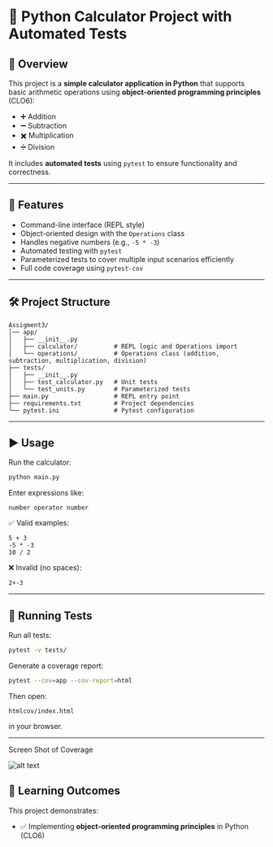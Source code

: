 # 📘 Python Calculator Project with Automated Tests

## 📌 Overview

This project is a **simple calculator application in Python** that supports basic arithmetic operations using **object-oriented programming principles** (CLO6):

* ➕ Addition
* ➖ Subtraction
* ✖️ Multiplication
* ➗ Division

It includes **automated tests** using `pytest` to ensure functionality and correctness.

---

## 🚀 Features

* Command-line interface (REPL style)
* Object-oriented design with the `Operations` class
* Handles negative numbers (e.g., `-5 * -3`)
* Automated testing with `pytest`
* Parameterized tests to cover multiple input scenarios efficiently
* Full code coverage using `pytest-cov`

---

## 🛠️ Project Structure

```text
Assigment3/
│── app/
│   ├── __init__.py
│   ├── calculator/          # REPL logic and Operations import
│   └── operations/          # Operations class (addition, subtraction, multiplication, division)
├── tests/
│   ├── __init__.py
│   ├── test_calculator.py   # Unit tests
│   └── test_units.py        # Parameterized tests
├── main.py                  # REPL entry point
├── requirements.txt         # Project dependencies
└── pytest.ini               # Pytest configuration

```

---

## ▶️ Usage

Run the calculator:

```bash
python main.py
```

Enter expressions like:

```text
number operator number
```

✅ Valid examples:

```text
5 + 3
-5 * -3
10 / 2
```

❌ Invalid (no spaces):

```text
2+-3
```

---

## 🧪 Running Tests

Run all tests:

```bash
pytest -v tests/
```

Generate a coverage report:

```bash
pytest --cov=app --cov-report=html
```

Then open:

```text
htmlcov/index.html
```

in your browser.

---

Screen Shot of Coverage

![alt text](image.png)

## 🎯 Learning Outcomes

This project demonstrates:

* ✅ Implementing **object-oriented programming principles** in Python (CLO6)
